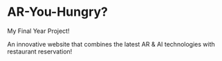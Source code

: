 # AR-You-Hungry?

My Final Year Project!

An innovative website that combines the latest AR & AI technologies with restaurant reservation!
